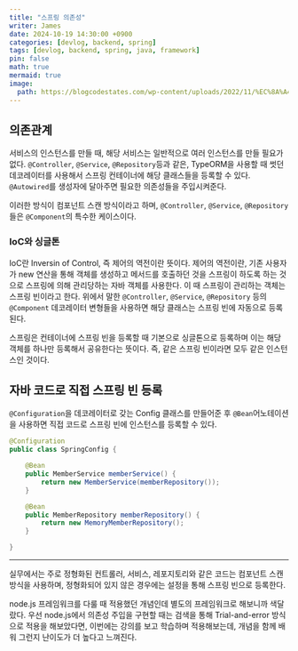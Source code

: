 ```yaml
---
title: "스프링 의존성"
writer: James
date: 2024-10-19 14:30:00 +0900
categories: [devlog, backend, spring]
tags: [devlog, backend, spring, java, framework]
pin: false
math: true
mermaid: true
image:
  path: https://blogcodestates.com/wp-content/uploads/2022/11/%EC%8A%A4%ED%94%84%EB%A7%81-%EC%8A%A4%ED%94%84%EB%A7%81-%EB%B6%80%ED%8A%B8-%ED%94%84%EB%A0%88%EC%9E%84%EC%9B%8C%ED%81%AC.png?fit=900%2C675&ssl=1
---
```


## 의존관계  

서비스의 인스턴스를 만들 때, 해당 서비스는 일반적으로 여러 인스턴스를 만들 필요가 없다. `@Controller`, `@Service`, `@Repository`등과 같은, TypeORM을 사용할 때 썻던 데코레이터를 사용해서 스프링 컨테이너에 해당 클래스들을 등록할 수 있다. `@Autowired`를 생성자에 달아주면 필요한 의존성들을 주입시켜준다.  

이러한 방식이 컴포넌트 스캔 방식이라고 하며, `@Controller`, `@Service`, `@Repository` 들은 `@Component`의 특수한 케이스이다. 

### IoC와 싱글톤  

IoC란 Inversin of Control, 즉 제어의 역전이란 뜻이다. 제어의 역전이란, 기존 사용자가 new 연산을 통해 객체를 생성하고 메서드를 호출하던 것을 스프링이 하도록 하는 것으로 스프링에 의해 관리당하는 자바 객체를 사용한다. 이 때 스프링이 관리하는 객체는 스프링 빈이라고 한다. 위에서 말한 `@Controller`, `@Service`, `@Repository` 등의 `@Component` 데코레이터 변형들을 사용하면 해당 클래스는 스프링 빈에 자동으로 등록된다. 

스프링은 컨테이너에 스프링 빈을 등록할 때 기본으로 싱글톤으로 등록하며 이는 해당 객체를 하나만 등록해서 공유한다는 뜻이다. 즉, 같은 스프링 빈이라면 모두 같은 인스턴스인 것이다.  

## 자바 코드로 직접 스프링 빈 등록  

`@Configuration`을 데코레이터로 갖는 Config 클래스를 만들어준 후 `@Bean`어노테이션을 사용하면 직접 코드로 스프링 빈에 인스턴스를 등록할 수 있다.  

```java
@Configuration
public class SpringConfig {

    @Bean
    public MemberService memberService() {
        return new MemberService(memberRepository());
    }

    @Bean
    public MemberRepository memberRepository() {
        return new MemoryMemberRepository();
    }

}
```

--- 

실무에서는 주로 정형화된 컨트롤러, 서비스, 레포지토리와 같은 코드는 컴포넌트 스캔 방식을 사용하며, 정형화되어 있지 않은 경우에는 설정을 통해 스프링 빈으로 등록한다.  

node.js 프레임워크를 다룰 때 적용했던 개념인데 별도의 프레임워크로 해보니까 색달랐다. 우선 node.js에서 의존성 주입을 구현할 때는 검색을 통해 Trial-and-error 방식으로 적용을 해보았다면, 이번에는 강의를 보고 학습하며 적용해보는데, 개념을 함께 배워 그런지 난이도가 더 높다고 느껴진다.  

